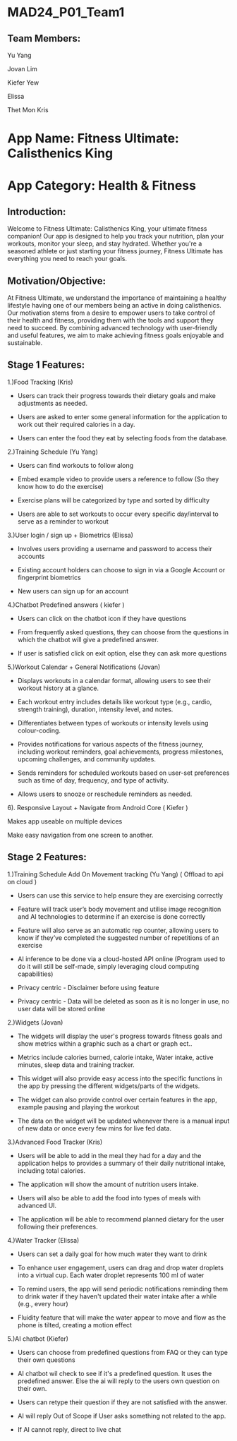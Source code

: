 # MAD24_P01_Team1

## Team Members:

Yu Yang

Jovan Lim

Kiefer Yew

Elissa

Thet Mon Kris

# App Name: Fitness Ultimate: Calisthenics King

# App Category: Health & Fitness

## Introduction:

Welcome to Fitness Ultimate: Calisthenics King, your ultimate fitness companion! Our app is designed to help you track your nutrition, plan your workouts, monitor your sleep, and stay hydrated. Whether you're a seasoned athlete or just starting your fitness journey, Fitness Ultimate has everything you need to reach your goals.

## Motivation/Objective:

At Fitness Ultimate, we understand the importance of maintaining a healthy lifestyle having one of our members being an active in doing calisthenics. Our motivation stems from a desire to empower users to take control of their health and fitness, providing them with the tools and support they need to succeed. By combining advanced technology with user-friendly and useful features, we aim to make achieving fitness goals enjoyable and sustainable.

## Stage 1 Features: 

1.)Food Tracking (Kris)

- Users can track their progress towards their dietary goals and make adjustments as needed.

- Users are asked to enter some general information for the application to work out their required calories in a day.

- Users can enter the food they eat by selecting foods from the database.

2.)Training Schedule (Yu Yang) 

- Users can find workouts to follow along

- Embed example video to provide users a reference to follow (So they know how to do the exercise)

- Exercise plans will be categorized by type and sorted by difficulty

- Users are able to set workouts to occur every specific day/interval to serve as a reminder to workout

3.)User login / sign up + Biometrics (Elissa)

- Involves users providing a username and password to access their accounts

- Existing account holders can choose to sign in via a Google Account or fingerprint biometrics

- New users can sign up for an account 

4.)Chatbot Predefined answers ( kiefer )

- Users can click on the chatbot icon if they have questions

- From frequently asked questions, they can choose from the questions in which the chatbot will give a predefined answer.

- If user is satisfied click on exit option, else they can ask more questions

5.)Workout Calendar + General Notifications (Jovan)

- Displays workouts in a calendar format, allowing users to see their workout history at a glance.

- Each workout entry includes details like workout type (e.g., cardio, strength training), duration, intensity level, and notes.

- Differentiates between types of workouts or intensity levels using colour-coding.

- Provides notifications for various aspects of the fitness journey, including workout reminders, goal achievements, progress milestones, upcoming challenges, and community updates.

- Sends reminders for scheduled workouts based on user-set preferences such as time of day, frequency, and type of activity.

- Allows users to snooze or reschedule reminders as needed.

6). Responsive Layout  + Navigate from Android Core ( Kiefer )

Makes app useable on multiple devices

Make easy navigation from one screen to another.

## Stage 2 Features: 

1.)Training Schedule Add On Movement tracking (Yu Yang) ( Offload to api on cloud )

- Users can use this service to help ensure they are exercising correctly

- Feature will track user’s body movement and utilise image recognition and AI technologies to determine if an exercise is done correctly

- Feature will also serve as an automatic rep counter, allowing users to know if they’ve completed the suggested number of repetitions of an exercise

- AI inference to be done via a cloud-hosted API online (Program used to do it will still be self-made, simply leveraging cloud computing capabilities)

- Privacy centric - Disclaimer before using feature

- Privacy centric - Data will be deleted as soon as it is no longer in use, no user data will be stored online

2.)Widgets (Jovan)

- The widgets will display the user's progress towards fitness goals and show metrics within a graphic such as a chart or graph ect..

- Metrics include calories burned, calorie intake, Water intake, active minutes, sleep data and training tracker.

- This widget will also provide easy access into the specific functions in the app by pressing the different widgets/parts of the widgets.

- The widget can also provide control over certain features in the app, example pausing and playing the workout

- The data on the widget will be updated whenever there is a manual input of new data or once every few mins for live fed data.

3.)Advanced Food Tracker (Kris)

- Users will be able to add in the meal they had for a day and the application helps to provides a summary of their daily nutritional intake, including total calories.

- The application will show the amount of nutrition users intake.

- Users will also be able to add the food into types of meals with advanced UI.

- The application will be able to recommend planned dietary for the user following their preferences.


4.)Water Tracker (Elissa)

- Users can set a daily goal for how much water they want to drink

- To enhance user engagement, users can drag and drop water droplets into a virtual cup. Each water droplet represents 100 ml of water

- To remind users, the app will send periodic notifications reminding them to drink water if they haven't updated their water intake after a while (e.g., every hour)

- Fluidity feature that will make the water appear to move and flow as the phone is tilted, creating a motion effect

5.)AI chatbot (Kiefer)

- Users can choose from predefined questions from FAQ or they can type their own questions

- AI chatbot wil check to see if it's a predefined question. It uses the predefined answer. Else the ai will reply to the users own question on their own.

- Users can retype their question if they are not satisfied with the answer.

- AI will reply Out of Scope if User asks something not related to the app.

- If AI cannot reply, direct to live chat
